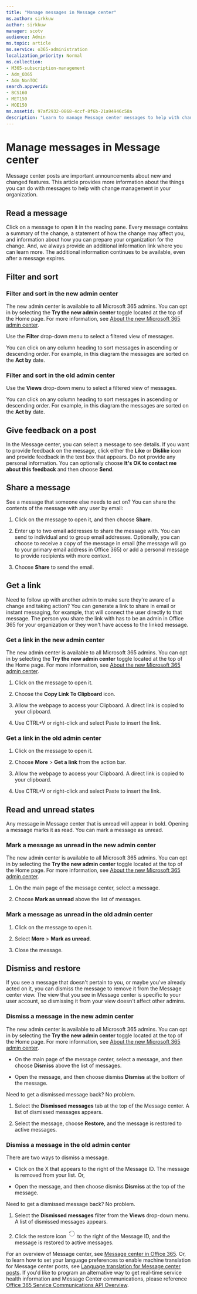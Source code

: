 ```yaml
---
title: "Manage messages in Message center"
ms.author: sirkkuw
author: sirkkuw
manager: scotv
audience: Admin
ms.topic: article
ms.service: o365-administration
localization_priority: Normal
ms.collection: 
- M365-subscription-management 
- Adm_O365
- Adm_NonTOC
search.appverid:
- BCS160
- MET150
- MOE150
ms.assetid: 97af2932-0868-4ccf-8f6b-21a94946c58a    
description: "Learn to manage Message center messages to help with change management."
---
```


# Manage messages in Message center

Message center posts are important announcements about new and changed features. This article provides more information about the things you can do with messages to help with change management in your organization.
  
## Read a message

Click on a message to open it in the reading pane. Every message contains a summary of the change, a statement of how the change may affect you, and information about how you can prepare your organization for the change. And, we always provide an additional information link where you can learn more. The additional information continues to be available, even after a message expires.
  
## Filter and sort

### Filter and sort in the new admin center

The new admin center is available to all Microsoft 365 admins. You can opt in by selecting the **Try the new admin center** toggle located at the top of the Home page. For more information, see [About the new Microsoft 365 admin center](../microsoft-365-admin-center-preview.md).

Use the **Filter** drop-down menu to select a filtered view of messages.

You can click on any column heading to sort messages in ascending or descending order. For example, in this diagram the messages are sorted on the **Act by** date.

### Filter and sort in the old admin center

Use the **Views** drop-down menu to select a filtered view of messages. 
 
You can click on any column heading to sort messages in ascending or descending order. For example, in this diagram the messages are sorted on the **Act by** date. 


## Give feedback on a post

In the Message center, you can select a message to see details. 
If you want to provide feedback on the message, click either the **Like** or **Dislike** icon and provide feedback in the text box that appears. Do not provide any personal information. You can optionally choose **It's OK to contact me about this feedback** and then choose **Send**.

  
## Share a message

See a message that someone else needs to act on? You can share the contents of the message with any user by email:
  
1. Click on the message to open it, and then choose **Share**.
  
2. Enter up to two email addresses to share the message with. You can send to individual and to group email addresses. Optionally, you can choose to receive a copy of the message in email (the message will go to your primary email address in Office 365) or add a personal message to provide recipients with more context.
  
3. Choose **Share** to send the email. 
    
## Get a link

Need to follow up with another admin to make sure they're aware of a change and taking action? You can generate a link to share in email or instant messaging, for example, that will connect the user directly to that message. The person you share the link with has to be an admin in Office 365 for your organization or they won't have access to the linked message.

### Get a link in the new admin center

The new admin center is available to all Microsoft 365 admins. You can opt in by selecting the **Try the new admin center** toggle located at the top of the Home page. For more information, see [About the new Microsoft 365 admin center](../microsoft-365-admin-center-preview.md).

1. Click on the message to open it.

2. Choose the **Copy Link To Clipboard** icon.

3. Allow the webpage to access your Clipboard. A direct link is copied to your clipboard.
    
4. Use CTRL+V or right-click and select Paste to insert the link.

### Get a link in the old admin center
  
1. Click on the message to open it.
    
2. Choose **More** \> **Get a link** from the action bar.
    
3. Allow the webpage to access your Clipboard. A direct link is copied to your clipboard.
    
4. Use CTRL+V or right-click and select Paste to insert the link.
    
## Read and unread states

Any message in Message center that is unread will appear in bold. Opening a message marks it as read. You can mark a message as unread.

### Mark a message as unread in the new admin center

The new admin center is available to all Microsoft 365 admins. You can opt in by selecting the **Try the new admin center** toggle located at the top of the Home page. For more information, see [About the new Microsoft 365 admin center](../microsoft-365-admin-center-preview.md).

1. On the main page of the message center, select a message.

2. Choose **Mark as unread** above the list of messages.


### Mark a message as unread in the old admin center
  
1. Click on the message to open it.
    
2. Select **More** \> **Mark as unread**.
    
3. Close the message.
    
## Dismiss and restore

If you see a message that doesn't pertain to you, or maybe you've already acted on it, you can dismiss the message to remove it from the Message center view. The view that you see in Message center is specific to your user account, so dismissing it from your view doesn't affect other admins. 

### Dismiss a message in the new admin center

The new admin center is available to all Microsoft 365 admins. You can opt in by selecting the **Try the new admin center** toggle located at the top of the Home page. For more information, see [About the new Microsoft 365 admin center](../microsoft-365-admin-center-preview.md).

- On the main page of the message center, select a message, and then choose **Dismiss** above the list of messages.

- Open the message, and then choose dismiss **Dismiss** at the bottom of the message. 

Need to get a dismissed message back? No problem.
  
1. Select the **Dismissed messages** tab at the top of the Message center. A list of dismissed messages appears. 
    
2. Select the message, choose **Restore**, and the message is restored to active messages. 

### Dismiss a message in the old admin center

There are two ways to dismiss a message.
  
- Click on the X that appears to the right of the Message ID. The message is removed from your list. Or,
    
- Open the message, and then choose dismiss **Dismiss** at the top of the message. 
    
Need to get a dismissed message back? No problem.
  
1. Select the **Dismissed messages** filter from the **Views** drop-down menu. A list of dismissed messages appears. 
    
2. Click the restore icon ![Refresh icon](../media/4565dd14-7d6a-4c42-91b7-91cc34977a43.png) to the right of the Message ID, and the message is restored to active messages. 
    
For an overview of Message center, see [Message center in Office 365](message-center.md). Or, to learn how to set your language preferences to enable machine translation for Message center posts, see [Language translation for Message center posts](language-translation-for-message-center-posts.md). If you'd like to program an alternative way to get real-time service health information and Message Center communications, please reference [Office 365 Service Communications API Overview](https://go.microsoft.com/fwlink/p/?linkid=848507).
  

